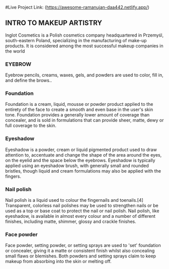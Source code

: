 #Live Project Link:
(https://awesome-ramanujan-daa442.netlify.app/)

## INTRO TO MAKEUP ARTISTRY
Inglot Cosmetics is a Polish cosmetics company headquartered in Przemyśl, south-eastern Poland, specializing in the manufacturing of make-up products. It is considered among the most successful makeup companies in the world

### EYEBROW
Eyebrow pencils, creams, waxes, gels, and powders are used to color, fill in, and define the brows..


### Foundation 
Foundation is a cream, liquid, mousse or powder product applied to the entirety of the face to create a smooth and even base in the user's skin tone. Foundation provides a generally lower amount of coverage than concealer, and is sold in formulations that can provide sheer, matte, dewy or full coverage to the skin.


### Eyeshadow
Eyeshadow is a powder, cream or liquid pigmented product used to draw attention to, accentuate and change the shape of the area around the eyes, on the eyelid and the space below the eyebrows. Eyeshadow is typically applied using an eyeshadow brush, with generally small and rounded bristles, though liquid and cream formulations may also be applied with the fingers.


### Nail polish
Nail polish is a liquid used to colour the fingernails and toenails.[4] Transparent, colorless nail polishes may be used to strengthen nails or be used as a top or base coat to protect the nail or nail polish. Nail polish, like eyeshadow, is available in almost every colour and a number of different finishes, including matte, shimmer, glossy and crackle finishes.


### Face powder
Face powder, setting powder, or setting sprays are used to 'set' foundation or concealer, giving it a matte or consistent finish whilst also concealing small flaws or blemishes. Both powders and setting sprays claim to keep makeup from absorbing into the skin or melting off.
